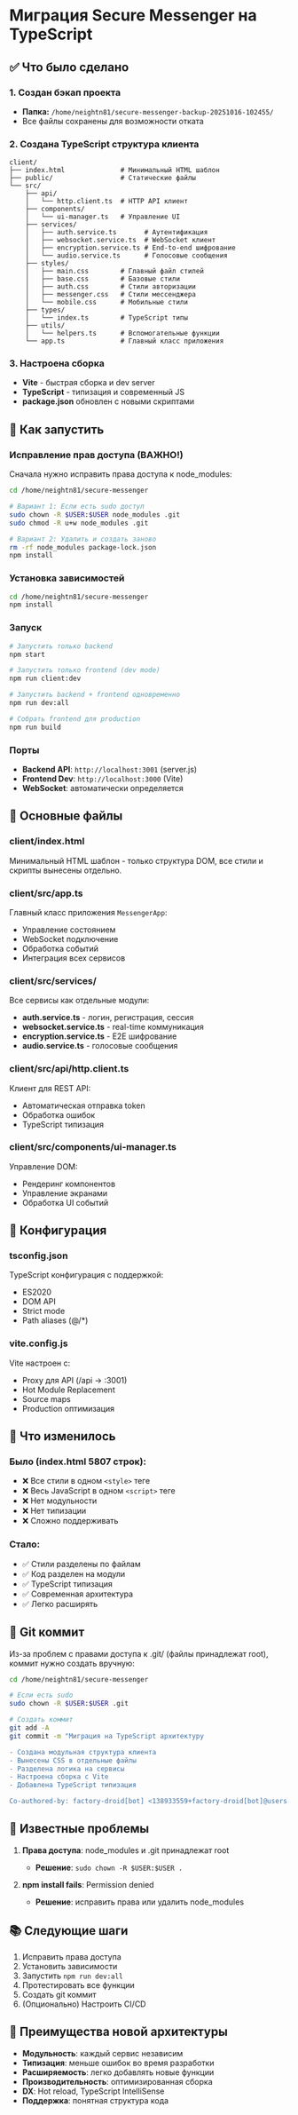 # Миграция Secure Messenger на TypeScript

## ✅ Что было сделано

### 1. Создан бэкап проекта
- **Папка:** `/home/neightn81/secure-messenger-backup-20251016-102455/`
- Все файлы сохранены для возможности отката

### 2. Создана TypeScript структура клиента

```
client/
├── index.html              # Минимальный HTML шаблон
├── public/                 # Статические файлы
└── src/
    ├── api/
    │   └── http.client.ts  # HTTP API клиент
    ├── components/
    │   └── ui-manager.ts   # Управление UI
    ├── services/
    │   ├── auth.service.ts       # Аутентификация
    │   ├── websocket.service.ts  # WebSocket клиент
    │   ├── encryption.service.ts # End-to-end шифрование
    │   └── audio.service.ts      # Голосовые сообщения
    ├── styles/
    │   ├── main.css        # Главный файл стилей
    │   ├── base.css        # Базовые стили
    │   ├── auth.css        # Стили авторизации
    │   ├── messenger.css   # Стили мессенджера
    │   └── mobile.css      # Мобильные стили
    ├── types/
    │   └── index.ts        # TypeScript типы
    ├── utils/
    │   └── helpers.ts      # Вспомогательные функции
    └── app.ts              # Главный класс приложения
```

### 3. Настроена сборка
- **Vite** - быстрая сборка и dev server
- **TypeScript** - типизация и современный JS
- **package.json** обновлен с новыми скриптами

## 🚀 Как запустить

### Исправление прав доступа (ВАЖНО!)

Сначала нужно исправить права доступа к node_modules:

```bash
cd /home/neightn81/secure-messenger

# Вариант 1: Если есть sudo доступ
sudo chown -R $USER:$USER node_modules .git
sudo chmod -R u+w node_modules .git

# Вариант 2: Удалить и создать заново
rm -rf node_modules package-lock.json
npm install
```

### Установка зависимостей

```bash
cd /home/neightn81/secure-messenger
npm install
```

### Запуск

```bash
# Запустить только backend
npm start

# Запустить только frontend (dev mode)
npm run client:dev

# Запустить backend + frontend одновременно
npm run dev:all

# Собрать frontend для production
npm run build
```

### Порты
- **Backend API**: `http://localhost:3001` (server.js)
- **Frontend Dev**: `http://localhost:3000` (Vite)
- **WebSocket**: автоматически определяется

## 📁 Основные файлы

### client/index.html
Минимальный HTML шаблон - только структура DOM, все стили и скрипты вынесены отдельно.

### client/src/app.ts
Главный класс приложения `MessengerApp`:
- Управление состоянием
- WebSocket подключение
- Обработка событий
- Интеграция всех сервисов

### client/src/services/
Все сервисы как отдельные модули:
- **auth.service.ts** - логин, регистрация, сессия
- **websocket.service.ts** - real-time коммуникация
- **encryption.service.ts** - E2E шифрование
- **audio.service.ts** - голосовые сообщения

### client/src/api/http.client.ts
Клиент для REST API:
- Автоматическая отправка token
- Обработка ошибок
- TypeScript типизация

### client/src/components/ui-manager.ts
Управление DOM:
- Рендеринг компонентов
- Управление экранами
- Обработка UI событий

## 🔧 Конфигурация

### tsconfig.json
TypeScript конфигурация с поддержкой:
- ES2020
- DOM API
- Strict mode
- Path aliases (@/*)

### vite.config.js
Vite настроен с:
- Proxy для API (/api → :3001)
- Hot Module Replacement
- Source maps
- Production оптимизация

## 🎯 Что изменилось

### Было (index.html 5807 строк):
- ❌ Все стили в одном `<style>` теге
- ❌ Весь JavaScript в одном `<script>` теге
- ❌ Нет модульности
- ❌ Нет типизации
- ❌ Сложно поддерживать

### Стало:
- ✅ Стили разделены по файлам
- ✅ Код разделен на модули
- ✅ TypeScript типизация
- ✅ Современная архитектура
- ✅ Легко расширять

## 📝 Git коммит

Из-за проблем с правами доступа к .git/ (файлы принадлежат root), 
коммит нужно создать вручную:

```bash
cd /home/neightn81/secure-messenger

# Если есть sudo
sudo chown -R $USER:$USER .git

# Создать коммит
git add -A
git commit -m "Миграция на TypeScript архитектуру

- Создана модульная структура клиента
- Вынесены CSS в отдельные файлы
- Разделена логика на сервисы
- Настроена сборка с Vite
- Добавлена TypeScript типизация

Co-authored-by: factory-droid[bot] <138933559+factory-droid[bot]@users.noreply.github.com>"
```

## 🐛 Известные проблемы

1. **Права доступа**: node_modules и .git принадлежат root
   - **Решение**: `sudo chown -R $USER:$USER .`

2. **npm install fails**: Permission denied
   - **Решение**: исправить права или удалить node_modules

## 📚 Следующие шаги

1. Исправить права доступа
2. Установить зависимости
3. Запустить `npm run dev:all`
4. Протестировать все функции
5. Создать git коммит
6. (Опционально) Настроить CI/CD

## 🎉 Преимущества новой архитектуры

- **Модульность**: каждый сервис независим
- **Типизация**: меньше ошибок во время разработки
- **Расширяемость**: легко добавлять новые функции
- **Производительность**: оптимизированная сборка
- **DX**: Hot reload, TypeScript IntelliSense
- **Поддержка**: понятная структура кода
